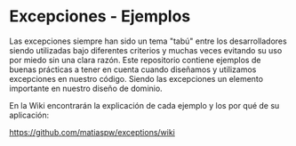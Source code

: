 # Excepciones - Ejemplos

Las excepciones siempre han sido un tema "tabú" entre los desarrolladores siendo utilizadas bajo diferentes criterios y muchas veces evitando su uso por miedo sin una clara razón. Este repositorio contiene ejemplos de buenas prácticas a tener en cuenta cuando diseñamos y utilizamos excepciones en nuestro código. Siendo las excepciones un elemento importante en nuestro diseño de dominio.

En la Wiki encontrarán la explicación de cada ejemplo y los por qué de su aplicación:

https://github.com/matiaspw/exceptions/wiki
